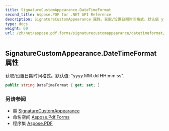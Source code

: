 ```yaml
---
title: SignatureCustomAppearance.DateTimeFormat
second_title: Aspose.PDF for .NET API Reference
description: SignatureCustomAppearance 属性。获取/设置日期时间格式。默认值 yyyy.MM.dd HHmmss
type: docs
weight: 60
url: /zh/net/aspose.pdf.forms/signaturecustomappearance/datetimeformat/
---
```

## SignatureCustomAppearance.DateTimeFormat 属性

获取/设置日期时间格式。默认值: "yyyy.MM.dd HH:mm:ss".

```csharp
public string DateTimeFormat { get; set; }
```

### 另请参阅

* 类 [SignatureCustomAppearance](../)
* 命名空间 [Aspose.Pdf.Forms](../../../aspose.pdf.forms/)
* 程序集 [Aspose.PDF](../../../)